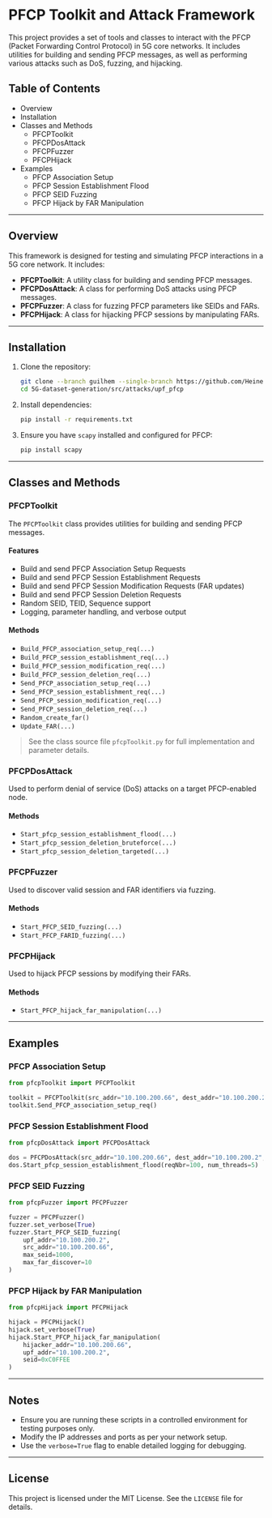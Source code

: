 # PFCP Toolkit and Attack Framework

This project provides a set of tools and classes to interact with the PFCP (Packet Forwarding Control Protocol) in 5G core networks. It includes utilities for building and sending PFCP messages, as well as performing various attacks such as DoS, fuzzing, and hijacking.

## Table of Contents
- Overview
- Installation
- Classes and Methods
  - PFCPToolkit
  - PFCPDosAttack
  - PFCPFuzzer
  - PFCPHijack
- Examples
  - PFCP Association Setup
  - PFCP Session Establishment Flood
  - PFCP SEID Fuzzing
  - PFCP Hijack by FAR Manipulation

---

## Overview

This framework is designed for testing and simulating PFCP interactions in a 5G core network. It includes:
- **PFCPToolkit**: A utility class for building and sending PFCP messages.
- **PFCPDosAttack**: A class for performing DoS attacks using PFCP messages.
- **PFCPFuzzer**: A class for fuzzing PFCP parameters like SEIDs and FARs.
- **PFCPHijack**: A class for hijacking PFCP sessions by manipulating FARs.

---

## Installation

1. Clone the repository:
   ```bash
   git clone --branch guilhem --single-branch https://github.com/HeineKayn/5G-dataset-generation.git
   cd 5G-dataset-generation/src/attacks/upf_pfcp
   ```

2. Install dependencies:
   ```bash
   pip install -r requirements.txt
   ```

3. Ensure you have `scapy` installed and configured for PFCP:
   ```bash
   pip install scapy
   ```

---

## Classes and Methods

### PFCPToolkit

The `PFCPToolkit` class provides utilities for building and sending PFCP messages.

#### Features
- Build and send PFCP Association Setup Requests
- Build and send PFCP Session Establishment Requests
- Build and send PFCP Session Modification Requests (FAR updates)
- Build and send PFCP Session Deletion Requests
- Random SEID, TEID, Sequence support
- Logging, parameter handling, and verbose output

#### Methods
- `Build_PFCP_association_setup_req(...)`
- `Build_PFCP_session_establishment_req(...)`
- `Build_PFCP_session_modification_req(...)`
- `Build_PFCP_session_deletion_req(...)`
- `Send_PFCP_association_setup_req(...)`
- `Send_PFCP_session_establishment_req(...)`
- `Send_PFCP_session_modification_req(...)`
- `Send_PFCP_session_deletion_req(...)`
- `Random_create_far()`
- `Update_FAR(...)`

> See the class source file `pfcpToolkit.py` for full implementation and parameter details.

### PFCPDosAttack

Used to perform denial of service (DoS) attacks on a target PFCP-enabled node.

#### Methods
- `Start_pfcp_session_establishment_flood(...)`
- `Start_pfcp_session_deletion_bruteforce(...)`
- `Start_pfcp_session_deletion_targeted(...)`

### PFCPFuzzer

Used to discover valid session and FAR identifiers via fuzzing.

#### Methods
- `Start_PFCP_SEID_fuzzing(...)`
- `Start_PFCP_FARID_fuzzing(...)`

### PFCPHijack

Used to hijack PFCP sessions by modifying their FARs.

#### Methods
- `Start_PFCP_hijack_far_manipulation(...)`

---

## Examples

### PFCP Association Setup
```python
from pfcpToolkit import PFCPToolkit

toolkit = PFCPToolkit(src_addr="10.100.200.66", dest_addr="10.100.200.2", verbose=True)
toolkit.Send_PFCP_association_setup_req()
```

### PFCP Session Establishment Flood
```python
from pfcpDosAttack import PFCPDosAttack

dos = PFCPDosAttack(src_addr="10.100.200.66", dest_addr="10.100.200.2", verbose=True)
dos.Start_pfcp_session_establishment_flood(reqNbr=100, num_threads=5)
```

### PFCP SEID Fuzzing
```python
from pfcpFuzzer import PFCPFuzzer

fuzzer = PFCPFuzzer()
fuzzer.set_verbose(True)
fuzzer.Start_PFCP_SEID_fuzzing(
    upf_addr="10.100.200.2",
    src_addr="10.100.200.66",
    max_seid=1000,
    max_far_discover=10
)
```

### PFCP Hijack by FAR Manipulation
```python
from pfcpHijack import PFCPHijack

hijack = PFCPHijack()
hijack.set_verbose(True)
hijack.Start_PFCP_hijack_far_manipulation(
    hijacker_addr="10.100.200.66",
    upf_addr="10.100.200.2",
    seid=0xC0FFEE
)
```

---

## Notes
- Ensure you are running these scripts in a controlled environment for testing purposes only.
- Modify the IP addresses and ports as per your network setup.
- Use the `verbose=True` flag to enable detailed logging for debugging.

---

## License
This project is licensed under the MIT License. See the `LICENSE` file for details.

